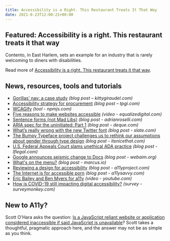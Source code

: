 ```yaml
---
title: Accessibility is a Right. This Restaurant Treats It That Way
date: 2021-8-23T12:00:21+00:00
---
```


## Featured: Accessibility is a right. This restaurant treats it that way

Contento, in East Harlem, sets an example for an industry that is rarely welcoming to diners with disabilities.

Read more of [Accessibility is a right. This restaurant treats it that way](https://www.nytimes.com/2021/08/17/dining/contento-review-accessibility.html).

## News, resources, tools and tutorials

- [Gorillas’ nav: a case study](https://kittygiraudel.com/2021/03/13/gorillas-nav-a-case-study/) *(blog post – kittygiraudel.com)*
- [Accessibility strategy for procurement](https://www.tpgi.com/accessibility-strategy-for-procurement/) *(blog post – tpgi.com)*
- [WCAGify](https://www.npmjs.com/package/wcagify) *(tool - npmjs.com)*
- [Five reasons to make websites accessible](https://equalizedigital.com/five-reasons-to-make-websites-accessible-wordpress-accessibility-meetup-recap/) *(video - equalizedigital.com)*
- [Sentence forms (not Mad Libs)](https://adrianroselli.com/2021/08/sentence-forms-not-mad-libs.html) *(blog post - adrianroselli.com)*
- [ARIA spec for the uninitiated: Part 1](https://www.deque.com/blog/aria-spec-for-the-uninitiated-part-1/) *(blog post - deque.com)*
- [What’s really wrong with the new Twitter font](https://slate.com/technology/2021/08/twitter-font-redesign-chirp-franklin-gothic.html) *(blog post - slate.com)*
- [The Bumpy Typeface project challenges us to rethink our assumptions about gender through type design](https://www.itsnicethat.com/articles/beatrice-caciotti-graphic-design-180821) *(blog post - itsnicethat.com)*
- [U.S. Federal Appeals Court slams unethical ADA practice](https://www.lflegal.com/2021/08/eleventh-circuit-ethics/) *(blog post - lflegal.com)*
- [Google announces seismic change to Docs](https://webaim.org/blog/seismic-change-to-docs/) *(blog post - webaim.org)*
- [What's on the menu?](https://marcus.io/blog/whats-on-the-menu) *(blog post - marcus.io)*
- [Reviewing a design for accessibility](https://www.a11yproject.com/posts/2021-08-14-reviewing-a-design-for-accessibility/) *(blog post - a11yproject.com)*
- [The Internet is for accessible porn](https://a11ysavvy.com/2021/08/20/the-internet-is-for-accessible-porn/) *(blog post - a11ysavvy.com)*
- [Eric Bailey and Ben Myers for a11y](https://www.youtube.com/watch?v=zn_hr_ghINU) *(video - youtube.com)*
- [How is COVID-19 still impacting digital accessibility?](https://www.surveymonkey.com/r/S32D82T) *(survey - surveymonkey.com)*

## New to A11y?

Scott O'Hara asks the question: [Is a JavaScript reliant website or application considered inaccessible if said JavaScript is unavailable](https://www.scottohara.me/blog/2016/10/15/is-it-accessible.html)? Scott takes a thoughtful, pragmatic approach here, and the answer may not be as simple as you think.
